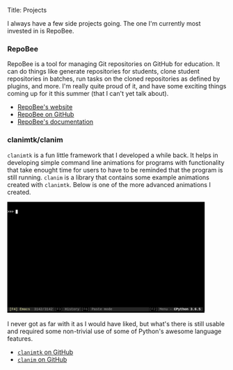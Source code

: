 Title: Projects

I always have a few side projects going. The one I'm currently most invested in
is RepoBee.

### RepoBee
RepoBee is a tool for managing Git repositories on GitHub for education. It can
do things like generate repositories for students, clone student repositories
in batches, run tasks on the cloned repositories as defined by plugins, and
more. I'm really quite proud of it, and have some exciting things coming up for
it this summer (that I can't yet talk about).

* [RepoBee's website](https://repobee.org)
* [RepoBee on GitHub](https://github.com/repobee/repobee)
* [RepoBee's documentation](https://repobee.readthedocs.io)

### clanimtk/clanim
`clanimtk` is a fun little framework that I developed a while back. It helps in
developing simple command line animations for programs with functionality that
take enought time for users to have to be reminded that the program is still
running. `clanim` is a library that contains some example animations created
with `clanimtk`. Below is one of the more advanced animations I created.

<img alt="clanimtk example" src="https://raw.githubusercontent.com/slarse/clanimtk/master/docs/images/hello_world.gif" width="90%">

I never got as far with it as I would have liked, but what's there is still
usable and required some non-trivial use of some of Python's awesome language
features.

* [`clanimtk` on GitHub](https://github.com/slarse/clanimtk)
* [`clanim` on GitHub](https://github.com/slarse/clanim)
